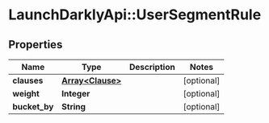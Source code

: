 # LaunchDarklyApi::UserSegmentRule

## Properties
Name | Type | Description | Notes
------------ | ------------- | ------------- | -------------
**clauses** | [**Array&lt;Clause&gt;**](Clause.md) |  | [optional] 
**weight** | **Integer** |  | [optional] 
**bucket_by** | **String** |  | [optional] 



